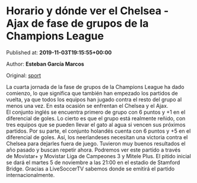 
# Horario y dónde ver el Chelsea - Ajax de fase de grupos de la Champions League

Published at: **2019-11-03T19:15:55+00:00**

Author: **Esteban García Marcos**

Original: [sport](https://www.sport.es/es/noticias/champions/horario-donde-ver-chelsea-ajax-fase-grupos-champions-league-7712624)

La cuarta jornada de la fase de grupos de la Champions League ha dado comienzo, lo que significa que también han empezado los partidos de vuelta, ya que todos los equipos han jugado contra el resto del grupo al menos una vez. En esta ocasión se enfrentan el Chelsea y el Ajax.
El conjunto inglés se encuentra primero de grupo con 6 puntos y +1 en el diferencial de goles. Lo cierto es que el grupo está realmente reñido, con tres equipos que se pueden llevar el gato al agua si vencen sus próximos partidos.
Por su parte, el conjunto holandés cuenta con 6 puntos y +5 en el diferencial de goles. Así, los neerlandeses necesitan una victoria contra el Chelsea para dejarles fuera de juego. Tuvieron muy buenos resultados el año pasado y buscan repetir ahora.
Podremos ver este partido a través de Movistar+ y Movistar Liga de Campeones 3 y Mitele Plus. El pitido inicial se dará el martes 5 de noviembre a las 21:00 en el estadio de Stamford Bridge.
Gracias a LiveSoccerTV sabemos donde se emitirá el partido internacionalmente.
